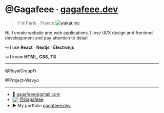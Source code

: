<!---<img src="https://github.com/Gagafeee/Gagafeee/assets/64372089/67019840-20f0-4554-986e-c68f71295202" alt="Icon" width="286" height="256" align="left">--->

# **@Gagafeee** ∙ [gagafeee.dev](https://gagafeee.dev)
> 🇫🇷 Paris - France [![wakatime](https://wakatime.com/badge/user/c012f4b6-e3cf-4290-870c-c9799ff93f42.svg)](https://wakatime.com/@c012f4b6-e3cf-4290-870c-c9799ff93f42)

Hi, I create website and web applications. I love UI/X design and frontend developpment and pay attention to detail.

↝ I use **React** ∙ **Nextjs** ∙ **Electronjs**

↝ I know **HTML**, **CSS**, **TS**

---

@RoyalGroupFr

@Project-Wavyo

---
 - 📧 [gagafeee@gmail.com](mailto:gagafeee@gmail.com)
 - <img src="https://github.com/Gagafeee/Gagafeee/assets/64372089/1d9cefb0-dddc-4327-96e1-1c277edb531c" alt="discord logo" width="20" height="20" align="center"> [@Gagafeee](https://discord.com/users/733592979499122688)
 - ▶️ My portfolio [gagafeee.dev](https://gagafeee.dev)

<!---
Gagafeee/Gagafeee is a ✨ special ✨ repository because its `README.md` (this file) appears on your GitHub profile.
You can click the Preview link to take a look at your changes.
--->

